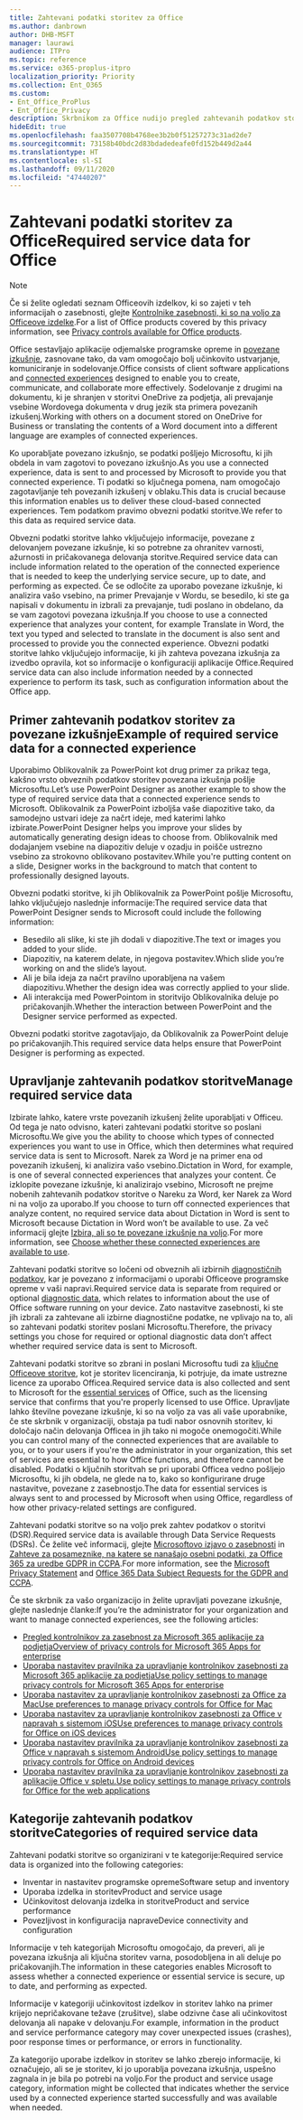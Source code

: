```yaml
---
title: Zahtevani podatki storitev za Office
ms.author: danbrown
author: DHB-MSFT
manager: laurawi
audience: ITPro
ms.topic: reference
ms.service: o365-proplus-itpro
localization_priority: Priority
ms.collection: Ent_O365
ms.custom:
- Ent_Office_ProPlus
- Ent_Office_Privacy
description: Skrbnikom za Office nudijo pregled zahtevanih podatkov storitve, ki so zbrani o povezanih izkušnjah v Officeu.
hideEdit: true
ms.openlocfilehash: faa3507708b4768ee3b2b0f51257273c31ad2de7
ms.sourcegitcommit: 73158b40bdc2d83bdadedeafe0fd152b449d2a44
ms.translationtype: HT
ms.contentlocale: sl-SI
ms.lasthandoff: 09/11/2020
ms.locfileid: "47440207"
---
```

# <a name="required-service-data-for-office"></a><span data-ttu-id="23b12-103">Zahtevani podatki storitev za Office</span><span class="sxs-lookup"><span data-stu-id="23b12-103">Required service data for Office</span></span>

> [!NOTE]
> <span data-ttu-id="23b12-104">Če si želite ogledati seznam Officeovih izdelkov, ki so zajeti v teh informacijah o zasebnosti, glejte [Kontrolnike zasebnosti, ki so na voljo za Officeove izdelke](products-versions-privacy-controls.md).</span><span class="sxs-lookup"><span data-stu-id="23b12-104">For a list of Office products covered by this privacy information, see [Privacy controls available for Office products](products-versions-privacy-controls.md).</span></span>

<span data-ttu-id="23b12-105">Office sestavljajo aplikacije odjemalske programske opreme in [povezane izkušnje](connected-experiences.md), zasnovane tako, da vam omogočajo bolj učinkovito ustvarjanje, komuniciranje in sodelovanje.</span><span class="sxs-lookup"><span data-stu-id="23b12-105">Office consists of client software applications and [connected experiences](connected-experiences.md) designed to enable you to create, communicate, and collaborate more effectively.</span></span> <span data-ttu-id="23b12-106">Sodelovanje z drugimi na dokumentu, ki je shranjen v storitvi OneDrive za podjetja, ali prevajanje vsebine Wordovega dokumenta v drug jezik sta primera povezanih izkušenj.</span><span class="sxs-lookup"><span data-stu-id="23b12-106">Working with others on a document stored on OneDrive for Business or translating the contents of a Word document into a different language are examples of connected experiences.</span></span>

<span data-ttu-id="23b12-107">Ko uporabljate povezano izkušnjo, se podatki pošljejo Microsoftu, ki jih obdela in vam zagotovi to povezano izkušnjo.</span><span class="sxs-lookup"><span data-stu-id="23b12-107">As you use a connected experience, data is sent to and processed by Microsoft to provide you that connected experience.</span></span> <span data-ttu-id="23b12-108">Ti podatki so ključnega pomena, nam omogočajo zagotavljanje teh povezanih izkušenj v oblaku.</span><span class="sxs-lookup"><span data-stu-id="23b12-108">This data is crucial because this information enables us to deliver these cloud-based connected experiences.</span></span> <span data-ttu-id="23b12-109">Tem podatkom pravimo obvezni podatki storitve.</span><span class="sxs-lookup"><span data-stu-id="23b12-109">We refer to this data as required service data.</span></span>

<span data-ttu-id="23b12-110">Obvezni podatki storitve lahko vključujejo informacije, povezane z delovanjem povezane izkušnje, ki so potrebne za ohranitev varnosti, ažurnosti in pričakovanega delovanja storitve.</span><span class="sxs-lookup"><span data-stu-id="23b12-110">Required service data can include information related to the operation of the connected experience that is needed to keep the underlying service secure, up to date, and performing as expected.</span></span> <span data-ttu-id="23b12-111">Če se odločite za uporabo povezane izkušnje, ki analizira vašo vsebino, na primer Prevajanje v Wordu, se besedilo, ki ste ga napisali v dokumentu in izbrali za prevajanje, tudi poslano in obdelano, da se vam zagotovi povezana izkušnja.</span><span class="sxs-lookup"><span data-stu-id="23b12-111">If you choose to use a connected experience that analyzes your content, for example Translate in Word, the text you typed and selected to translate in the document is also sent and processed to provide you the connected experience.</span></span> <span data-ttu-id="23b12-112">Obvezni podatki storitve lahko vključujejo informacije, ki jih zahteva povezana izkušnja za izvedbo opravila, kot so informacije o konfiguraciji aplikacije Office.</span><span class="sxs-lookup"><span data-stu-id="23b12-112">Required service data can also include information needed by a connected experience to perform its task, such as configuration information about the Office app.</span></span>

## <a name="example-of-required-service-data-for-a-connected-experience"></a><span data-ttu-id="23b12-113">Primer zahtevanih podatkov storitev za povezane izkušnje</span><span class="sxs-lookup"><span data-stu-id="23b12-113">Example of required service data for a connected experience</span></span>

<span data-ttu-id="23b12-114">Uporabimo Oblikovalnik za PowerPoint kot drug primer za prikaz tega, kakšno vrsto obveznih podatkov storitev povezana izkušnja pošlje Microsoftu.</span><span class="sxs-lookup"><span data-stu-id="23b12-114">Let’s use PowerPoint Designer as another example to show the type of required service data that a connected experience sends to Microsoft.</span></span> <span data-ttu-id="23b12-115">Oblikovalnik za PowerPoint izboljša vaše diapozitive tako, da samodejno ustvari ideje za načrt ideje, med katerimi lahko izbirate.</span><span class="sxs-lookup"><span data-stu-id="23b12-115">PowerPoint Designer helps you improve your slides by automatically generating design ideas to choose from.</span></span> <span data-ttu-id="23b12-116">Oblikovalnik med dodajanjem vsebine na diapozitiv deluje v ozadju in poišče ustrezno vsebino za strokovno oblikovano postavitev.</span><span class="sxs-lookup"><span data-stu-id="23b12-116">While you're putting content on a slide, Designer works in the background to match that content to professionally designed layouts.</span></span>

<span data-ttu-id="23b12-117">Obvezni podatki storitve, ki jih Oblikovalnik za PowerPoint pošlje Microsoftu, lahko vključujejo naslednje informacije:</span><span class="sxs-lookup"><span data-stu-id="23b12-117">The required service data that PowerPoint Designer sends to Microsoft could include the following information:</span></span>
- <span data-ttu-id="23b12-118">Besedilo ali slike, ki ste jih dodali v diapozitive.</span><span class="sxs-lookup"><span data-stu-id="23b12-118">The text or images you added to your slide.</span></span>
- <span data-ttu-id="23b12-119">Diapozitiv, na katerem delate, in njegova postavitev.</span><span class="sxs-lookup"><span data-stu-id="23b12-119">Which slide you’re working on and the slide’s layout.</span></span>
- <span data-ttu-id="23b12-120">Ali je bila ideja za načrt pravilno uporabljena na vašem diapozitivu.</span><span class="sxs-lookup"><span data-stu-id="23b12-120">Whether the design idea was correctly applied to your slide.</span></span>
- <span data-ttu-id="23b12-121">Ali interakcija med PowerPointom in storitvijo Oblikovalnika deluje po pričakovanjih.</span><span class="sxs-lookup"><span data-stu-id="23b12-121">Whether the interaction between PowerPoint and the Designer service performed as expected.</span></span>

<span data-ttu-id="23b12-122">Obvezni podatki storitve zagotavljajo, da Oblikovalnik za PowerPoint deluje po pričakovanjih.</span><span class="sxs-lookup"><span data-stu-id="23b12-122">This required service data helps ensure that PowerPoint Designer is performing as expected.</span></span>

## <a name="manage-required-service-data"></a><span data-ttu-id="23b12-123">Upravljanje zahtevanih podatkov storitve</span><span class="sxs-lookup"><span data-stu-id="23b12-123">Manage required service data</span></span>

<span data-ttu-id="23b12-124">Izbirate lahko, katere vrste povezanih izkušenj želite uporabljati v Officeu. Od tega je nato odvisno, kateri zahtevani podatki storitve so poslani Microsoftu.</span><span class="sxs-lookup"><span data-stu-id="23b12-124">We give you the ability to choose which types of connected experiences you want to use in Office, which then determines what required service data is sent to Microsoft.</span></span> <span data-ttu-id="23b12-125">Narek za Word je na primer ena od povezanih izkušenj, ki analizira vašo vsebino.</span><span class="sxs-lookup"><span data-stu-id="23b12-125">Dictation in Word, for example, is one of several connected experiences that analyzes your content.</span></span> <span data-ttu-id="23b12-126">Če izklopite povezane izkušnje, ki analizirajo vsebino, Microsoft ne prejme nobenih zahtevanih podatkov storitve o Nareku za Word, ker Narek za Word ni na voljo za uporabo.</span><span class="sxs-lookup"><span data-stu-id="23b12-126">If you choose to turn off connected experiences that analyze content, no required service data about Dictation in Word is sent to Microsoft because Dictation in Word won’t be available to use.</span></span> <span data-ttu-id="23b12-127">Za več informacij glejte [Izbira, ali so te povezane izkušnje na voljo](connected-experiences.md#choose-whether-these-connected-experiences-are-available-to-use).</span><span class="sxs-lookup"><span data-stu-id="23b12-127">For more information, see [Choose whether these connected experiences are available to use](connected-experiences.md#choose-whether-these-connected-experiences-are-available-to-use).</span></span>

<span data-ttu-id="23b12-128">Zahtevani podatki storitve so ločeni od obveznih ali izbirnih [diagnostičnih podatkov](overview-privacy-controls.md#diagnostic-data-sent-from-microsoft-365-apps-for-enterprise-to-microsoft), kar je povezano z informacijami o uporabi Officeove programske opreme v vaši napravi.</span><span class="sxs-lookup"><span data-stu-id="23b12-128">Required service data is separate from required or optional [diagnostic data](overview-privacy-controls.md#diagnostic-data-sent-from-microsoft-365-apps-for-enterprise-to-microsoft), which relates to information about the use of Office software running on your device.</span></span> <span data-ttu-id="23b12-129">Zato nastavitve zasebnosti, ki ste jih izbrali za zahtevane ali izbirne diagnostične podatke, ne vplivajo na to, ali so zahtevani podatki storitev poslani Microsoftu.</span><span class="sxs-lookup"><span data-stu-id="23b12-129">Therefore, the privacy settings you chose for required or optional diagnostic data don’t affect whether required service data is sent to Microsoft.</span></span>

<span data-ttu-id="23b12-130">Zahtevani podatki storitve so zbrani in poslani Microsoftu tudi za [ključne Officeove storitve](essential-services.md), kot je storitev licenciranja, ki potrjuje, da imate ustrezne licence za uporabo Officea.</span><span class="sxs-lookup"><span data-stu-id="23b12-130">Required service data is also collected and sent to Microsoft for the [essential services](essential-services.md) of Office, such as the licensing service that confirms that you're properly licensed to use Office.</span></span> <span data-ttu-id="23b12-131">Upravljate lahko številne povezane izkušnje, ki so na voljo za vas ali vaše uporabnike, če ste skrbnik v organizaciji, obstaja pa tudi nabor osnovnih storitev, ki določajo način delovanja Officea in jih tako ni mogoče onemogočiti.</span><span class="sxs-lookup"><span data-stu-id="23b12-131">While you can control many of the connected experiences that are available to you, or to your users if you're the administrator in your organization, this set of services are essential to how Office functions, and therefore cannot be disabled.</span></span> <span data-ttu-id="23b12-132">Podatki o ključnih storitvah se pri uporabi Officea vedno pošljejo Microsoftu, ki jih obdela, ne glede na to, kako so konfigurirane druge nastavitve, povezane z zasebnostjo.</span><span class="sxs-lookup"><span data-stu-id="23b12-132">The data for essential services is always sent to and processed by Microsoft when using Office, regardless of how other privacy-related settings are configured.</span></span>

<span data-ttu-id="23b12-133">Zahtevani podatki storitve so na voljo prek zahtev podatkov o storitvi (DSR).</span><span class="sxs-lookup"><span data-stu-id="23b12-133">Required service data is available through Data Service Requests (DSRs).</span></span> <span data-ttu-id="23b12-134">Če želite več informacij, glejte [Microsoftovo izjavo o zasebnosti](https://privacy.microsoft.com/privacystatement) in [Zahteve za posameznike, na katere se nanašajo osebni podatki, za Office 365 za uredbe GDPR in CCPA](https://docs.microsoft.com/microsoft-365/compliance/gdpr-dsr-office365).</span><span class="sxs-lookup"><span data-stu-id="23b12-134">For more information, see the [Microsoft Privacy Statement](https://privacy.microsoft.com/privacystatement) and [Office 365 Data Subject Requests for the GDPR and CCPA](https://docs.microsoft.com/microsoft-365/compliance/gdpr-dsr-office365).</span></span>

<span data-ttu-id="23b12-135">Če ste skrbnik za vašo organizacijo in želite upravljati povezane izkušnje, glejte naslednje članke:</span><span class="sxs-lookup"><span data-stu-id="23b12-135">If you’re the administrator for your organization and want to manage connected experiences, see the following articles:</span></span>

- [<span data-ttu-id="23b12-136">Pregled kontrolnikov za zasebnost za Microsoft 365 aplikacije za podjetja</span><span class="sxs-lookup"><span data-stu-id="23b12-136">Overview of privacy controls for Microsoft 365 Apps for enterprise</span></span>](overview-privacy-controls.md)
- [<span data-ttu-id="23b12-137">Uporaba nastavitev pravilnika za upravljanje kontrolnikov zasebnosti za Microsoft 365 aplikacije za podjetja</span><span class="sxs-lookup"><span data-stu-id="23b12-137">Use policy settings to manage privacy controls for Microsoft 365 Apps for enterprise</span></span>](manage-privacy-controls.md)
- [<span data-ttu-id="23b12-138">Uporaba nastavitev za upravljanje kontrolnikov zasebnosti za Office za Mac</span><span class="sxs-lookup"><span data-stu-id="23b12-138">Use preferences to manage privacy controls for Office for Mac</span></span>](mac-privacy-preferences.md)
- [<span data-ttu-id="23b12-139">Uporaba nastavitev za upravljanje kontrolnikov zasebnosti za Office v napravah s sistemom iOS</span><span class="sxs-lookup"><span data-stu-id="23b12-139">Use preferences to manage privacy controls for Office on iOS devices</span></span>](ios-privacy-preferences.md)
- [<span data-ttu-id="23b12-140">Uporaba nastavitev pravilnika za upravljanje kontrolnikov zasebnosti za Office v napravah s sistemom Android</span><span class="sxs-lookup"><span data-stu-id="23b12-140">Use policy settings to manage privacy controls for Office on Android devices</span></span>](android-privacy-controls.md)
- [<span data-ttu-id="23b12-141">Uporaba nastavitev pravilnika za upravljanje kontrolnikov zasebnosti za aplikacije Office v spletu.</span><span class="sxs-lookup"><span data-stu-id="23b12-141">Use policy settings to manage privacy controls for Office for the web applications</span></span>](office-web-privacy-controls.md)

## <a name="categories-of-required-service-data"></a><span data-ttu-id="23b12-142">Kategorije zahtevanih podatkov storitve</span><span class="sxs-lookup"><span data-stu-id="23b12-142">Categories of required service data</span></span>

<span data-ttu-id="23b12-143">Zahtevani podatki storitve so organizirani v te kategorije:</span><span class="sxs-lookup"><span data-stu-id="23b12-143">Required service data is organized into the following categories:</span></span>

- <span data-ttu-id="23b12-144">Inventar in nastavitev programske opreme</span><span class="sxs-lookup"><span data-stu-id="23b12-144">Software setup and inventory</span></span>
- <span data-ttu-id="23b12-145">Uporaba izdelka in storitev</span><span class="sxs-lookup"><span data-stu-id="23b12-145">Product and service usage</span></span>
- <span data-ttu-id="23b12-146">Učinkovitost delovanja izdelka in storitve</span><span class="sxs-lookup"><span data-stu-id="23b12-146">Product and service performance</span></span>
- <span data-ttu-id="23b12-147">Povezljivost in konfiguracija naprave</span><span class="sxs-lookup"><span data-stu-id="23b12-147">Device connectivity and configuration</span></span>

<span data-ttu-id="23b12-148">Informacije v teh kategorijah Microsoftu omogočajo, da preveri, ali je povezana izkušnja ali ključna storitev varna, posodobljena in ali deluje po pričakovanjih.</span><span class="sxs-lookup"><span data-stu-id="23b12-148">The information in these categories enables Microsoft to assess whether a connected experience or essential service is secure, up to date, and performing as expected.</span></span>

<span data-ttu-id="23b12-149">Informacije v kategoriji učinkovitost izdelkov in storitev lahko na primer krijejo nepričakovane težave (zrušitve), slabe odzivne čase ali učinkovitost delovanja ali napake v delovanju.</span><span class="sxs-lookup"><span data-stu-id="23b12-149">For example, information in the product and service performance category may cover unexpected issues (crashes), poor response times or performance, or errors in functionality.</span></span>

<span data-ttu-id="23b12-150">Za kategorijo uporabe izdelkov in storitev se lahko zberejo informacije, ki označujejo, ali se je storitev, ki jo uporablja povezana izkušnja, uspešno zagnala in je bila po potrebi na voljo.</span><span class="sxs-lookup"><span data-stu-id="23b12-150">For the product and service usage category, information might be collected that indicates whether the service used by a connected experience started successfully and was available when needed.</span></span>